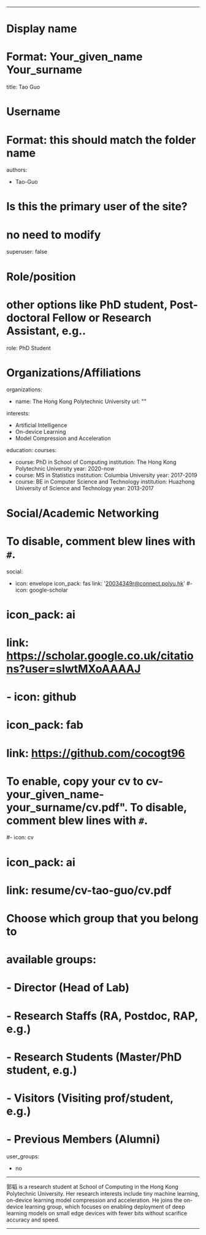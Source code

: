 
---
# Display name
# Format: Your_given_name Your_surname 
title: Tao Guo

# Username
# Format: this should match the folder name
authors:
- Tao-Guo

# Is this the primary user of the site?
# no need to modify 
superuser: false

# Role/position
# other options like PhD student, Post-doctoral Fellow or Research Assistant, e.g..
role: PhD Student

# Organizations/Affiliations
organizations:
- name: The Hong Kong Polytechnic University
  url: ""

interests:
- Artificial Intelligence
- On-device Learning
- Model Compression and Acceleration

education:
  courses:
  - course: PhD in School of Computing
    institution: The Hong Kong Polytechnic University
    year: 2020-now
  - course: MS in Statistics
    institution: Columbia University
    year: 2017-2019
  - course: BE in Computer Science and Technology
    institution: Huazhong University of Science and Technology
    year: 2013-2017

# Social/Academic Networking
# To disable, comment blew lines with `#`.
social:
- icon: envelope
  icon_pack: fas
  link: '20034349r@connect.polyu.hk'
  #- icon: google-scholar
#  icon_pack: ai
#  link: https://scholar.google.co.uk/citations?user=sIwtMXoAAAAJ
# - icon: github
 # icon_pack: fab
  # link: https://github.com/cocogt96

# To enable, copy your cv to cv-your_given_name-your_surname/cv.pdf". To disable, comment blew lines with `#`.
#- icon: cv
#  icon_pack: ai
#  link: resume/cv-tao-guo/cv.pdf

# Choose which group that you belong to
#  available groups:
#  - Director (Head of Lab)
#  - Research Staffs (RA, Postdoc, RAP, e.g.)
#  - Research Students (Master/PhD student, e.g.)
#  - Visitors (Visiting prof/student, e.g.)
#  - Previous Members (Alumni)
user_groups:
- no
---

郭韬 is a research student at School of Computing in the Hong Kong Polytechnic University. Her research interests include tiny machine learning, on-device learning model compression and acceleration. He joins the on-device learning group, which focuses on enabling deployment of deep learning models on small edge devices with fewer bits without scarifice accuracy and speed.

---
